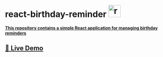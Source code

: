 # react-birthday-reminder <a href="https://reactjs.org" target="_blank"> <img height="40" src="https://github.com/mohammadreza99/mohammadreza99/blob/main/files/react.svg" alt="react">



#### This repository contains a simple React application for managing birthday reminders

## [🎂 Live Demo](https://maryhbb.github.io/react-birthday-reminder/)


